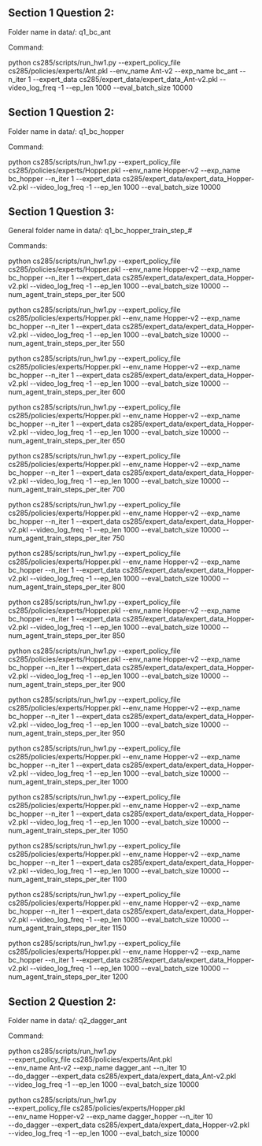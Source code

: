 ## Section 1 Question 2:
Folder name in data/: q1_bc_ant

Command:

python cs285/scripts/run_hw1.py --expert_policy_file cs285/policies/experts/Ant.pkl --env_name Ant-v2 --exp_name bc_ant --n_iter 1 --expert_data cs285/expert_data/expert_data_Ant-v2.pkl --video_log_freq -1 --ep_len 1000 --eval_batch_size 10000


## Section 1 Question 2:
Folder name in data/: q1_bc_hopper

Command:

python cs285/scripts/run_hw1.py --expert_policy_file cs285/policies/experts/Hopper.pkl --env_name Hopper-v2 --exp_name bc_hopper --n_iter 1 --expert_data cs285/expert_data/expert_data_Hopper-v2.pkl --video_log_freq -1 --ep_len 1000 --eval_batch_size 10000


## Section 1 Question 3:
General folder name in data/: q1_bc_hopper_train_step_#

Commands:

python cs285/scripts/run_hw1.py --expert_policy_file cs285/policies/experts/Hopper.pkl --env_name Hopper-v2 --exp_name bc_hopper --n_iter 1 --expert_data cs285/expert_data/expert_data_Hopper-v2.pkl --video_log_freq -1 --ep_len 1000 --eval_batch_size 10000 --num_agent_train_steps_per_iter 500

python cs285/scripts/run_hw1.py --expert_policy_file cs285/policies/experts/Hopper.pkl --env_name Hopper-v2 --exp_name bc_hopper --n_iter 1 --expert_data cs285/expert_data/expert_data_Hopper-v2.pkl --video_log_freq -1 --ep_len 1000 --eval_batch_size 10000 --num_agent_train_steps_per_iter 550

python cs285/scripts/run_hw1.py --expert_policy_file cs285/policies/experts/Hopper.pkl --env_name Hopper-v2 --exp_name bc_hopper --n_iter 1 --expert_data cs285/expert_data/expert_data_Hopper-v2.pkl --video_log_freq -1 --ep_len 1000 --eval_batch_size 10000 --num_agent_train_steps_per_iter 600

python cs285/scripts/run_hw1.py --expert_policy_file cs285/policies/experts/Hopper.pkl --env_name Hopper-v2 --exp_name bc_hopper --n_iter 1 --expert_data cs285/expert_data/expert_data_Hopper-v2.pkl --video_log_freq -1 --ep_len 1000 --eval_batch_size 10000 --num_agent_train_steps_per_iter 650

python cs285/scripts/run_hw1.py --expert_policy_file cs285/policies/experts/Hopper.pkl --env_name Hopper-v2 --exp_name bc_hopper --n_iter 1 --expert_data cs285/expert_data/expert_data_Hopper-v2.pkl --video_log_freq -1 --ep_len 1000 --eval_batch_size 10000 --num_agent_train_steps_per_iter 700

python cs285/scripts/run_hw1.py --expert_policy_file cs285/policies/experts/Hopper.pkl --env_name Hopper-v2 --exp_name bc_hopper --n_iter 1 --expert_data cs285/expert_data/expert_data_Hopper-v2.pkl --video_log_freq -1 --ep_len 1000 --eval_batch_size 10000 --num_agent_train_steps_per_iter 750

python cs285/scripts/run_hw1.py --expert_policy_file cs285/policies/experts/Hopper.pkl --env_name Hopper-v2 --exp_name bc_hopper --n_iter 1 --expert_data cs285/expert_data/expert_data_Hopper-v2.pkl --video_log_freq -1 --ep_len 1000 --eval_batch_size 10000 --num_agent_train_steps_per_iter 800

python cs285/scripts/run_hw1.py --expert_policy_file cs285/policies/experts/Hopper.pkl --env_name Hopper-v2 --exp_name bc_hopper --n_iter 1 --expert_data cs285/expert_data/expert_data_Hopper-v2.pkl --video_log_freq -1 --ep_len 1000 --eval_batch_size 10000 --num_agent_train_steps_per_iter 850

python cs285/scripts/run_hw1.py --expert_policy_file cs285/policies/experts/Hopper.pkl --env_name Hopper-v2 --exp_name bc_hopper --n_iter 1 --expert_data cs285/expert_data/expert_data_Hopper-v2.pkl --video_log_freq -1 --ep_len 1000 --eval_batch_size 10000 --num_agent_train_steps_per_iter 900

python cs285/scripts/run_hw1.py --expert_policy_file cs285/policies/experts/Hopper.pkl --env_name Hopper-v2 --exp_name bc_hopper --n_iter 1 --expert_data cs285/expert_data/expert_data_Hopper-v2.pkl --video_log_freq -1 --ep_len 1000 --eval_batch_size 10000 --num_agent_train_steps_per_iter 950

python cs285/scripts/run_hw1.py --expert_policy_file cs285/policies/experts/Hopper.pkl --env_name Hopper-v2 --exp_name bc_hopper --n_iter 1 --expert_data cs285/expert_data/expert_data_Hopper-v2.pkl --video_log_freq -1 --ep_len 1000 --eval_batch_size 10000 --num_agent_train_steps_per_iter 1000

python cs285/scripts/run_hw1.py --expert_policy_file cs285/policies/experts/Hopper.pkl --env_name Hopper-v2 --exp_name bc_hopper --n_iter 1 --expert_data cs285/expert_data/expert_data_Hopper-v2.pkl --video_log_freq -1 --ep_len 1000 --eval_batch_size 10000 --num_agent_train_steps_per_iter 1050

python cs285/scripts/run_hw1.py --expert_policy_file cs285/policies/experts/Hopper.pkl --env_name Hopper-v2 --exp_name bc_hopper --n_iter 1 --expert_data cs285/expert_data/expert_data_Hopper-v2.pkl --video_log_freq -1 --ep_len 1000 --eval_batch_size 10000 --num_agent_train_steps_per_iter 1100

python cs285/scripts/run_hw1.py --expert_policy_file cs285/policies/experts/Hopper.pkl --env_name Hopper-v2 --exp_name bc_hopper --n_iter 1 --expert_data cs285/expert_data/expert_data_Hopper-v2.pkl --video_log_freq -1 --ep_len 1000 --eval_batch_size 10000 --num_agent_train_steps_per_iter 1150

python cs285/scripts/run_hw1.py --expert_policy_file cs285/policies/experts/Hopper.pkl --env_name Hopper-v2 --exp_name bc_hopper --n_iter 1 --expert_data cs285/expert_data/expert_data_Hopper-v2.pkl --video_log_freq -1 --ep_len 1000 --eval_batch_size 10000 --num_agent_train_steps_per_iter 1200

## Section 2 Question 2:

Folder name in data/: q2_dagger_ant

Command:

python cs285/scripts/run_hw1.py \
--expert_policy_file cs285/policies/experts/Ant.pkl \
--env_name Ant-v2 --exp_name dagger_ant --n_iter 10 \
--do_dagger --expert_data cs285/expert_data/expert_data_Ant-v2.pkl \
--video_log_freq -1 --ep_len 1000 --eval_batch_size 10000

python cs285/scripts/run_hw1.py \
--expert_policy_file cs285/policies/experts/Hopper.pkl \
--env_name Hopper-v2 --exp_name dagger_hopper --n_iter 10 \
--do_dagger --expert_data cs285/expert_data/expert_data_Hopper-v2.pkl \
--video_log_freq -1 --ep_len 1000 --eval_batch_size 10000